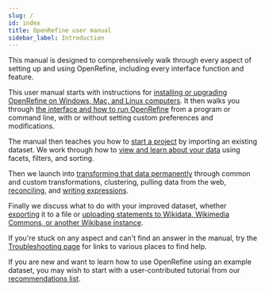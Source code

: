 ```yaml
---
slug: /
id: index
title: OpenRefine user manual
sidebar_label: Introduction
---
```



This manual is designed to comprehensively walk through every aspect of setting up and using OpenRefine, including every interface function and feature.

<!--
This documentation platform provides a separate version of the user manual for each version of OpenRefine (from 3.4.1 onwards) - if you're looking for a later version than 3.4.1, please select the correct version from the dropdown menu in the top bar of this page.
-->

This user manual starts with instructions for [installing or upgrading OpenRefine on Windows, Mac, and Linux computers](manual/installing). It then walks you through [the interface and how to run OpenRefine](manual/running#jvm-preferences) from a program or command line, with or without setting custom preferences and modifications.

The manual then teaches you how to [start a project](manual/starting) by importing an existing dataset. We work through how to [view and learn about your data](manual/exploring) using facets, filters, and sorting.

Then we launch into [transforming that data permanently](manual/transforming) through common and custom transformations, clustering, pulling data from the web, [reconciling](manual/reconciling), and [writing expressions](manual/expressions).

Finally we discuss what to do with your improved dataset, whether [exporting](manual/exporting) it to a file or [uploading statements to Wikidata, Wikimedia Commons, or another Wikibase instance](manual/wikibase/overview). 

If you're stuck on any aspect and can't find an answer in the manual, try the [Troubleshooting page](manual/troubleshooting) for links to various places to find help.

If you are new and want to learn how to use OpenRefine using an example dataset, you may wish to start with a user-contributed tutorial from our [recommendations list](https://github.com/OpenRefine/OpenRefine/wiki/External-Resources).
